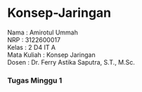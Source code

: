 # Konsep-Jaringan

Nama         : Amirotul Ummah <br>
NRP          : 3122600017 <br>
Kelas        : 2 D4 IT A <br>
Mata Kuliah  : Konsep Jaringan <br>
Dosen        : Dr. Ferry Astika Saputra, S.T., M.Sc. <br>

### Tugas Minggu 1
